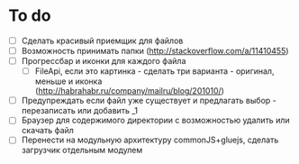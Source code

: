 # To do
- [ ] Сделать красивый приемщик для файлов
- [ ] Возможность принимать папки (http://stackoverflow.com/a/11410455)
- [ ] Прогрессбар и иконки для каждого файла
  - [ ] FileApi, если это картинка - сделать три варианта - оригинал, меньше и иконка (http://habrahabr.ru/company/mailru/blog/201010/)
- [ ] Предупреждать если файл уже существует и предлагать выбор - перезаписать или добавить _1
- [ ] Браузер для содержимого директории с возможностью удалить или скачать файл
- [ ] Перенести на модульную архитектуру commonJS+gluejs, сделать загрузчик отдельным модулем
